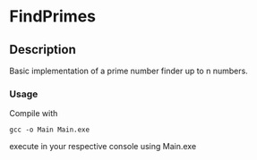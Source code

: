 # FindPrimes
## Description
Basic implementation of a prime number finder up to n numbers.

### Usage
Compile with
```
gcc -o Main Main.exe
```

execute in your respective console using Main.exe
